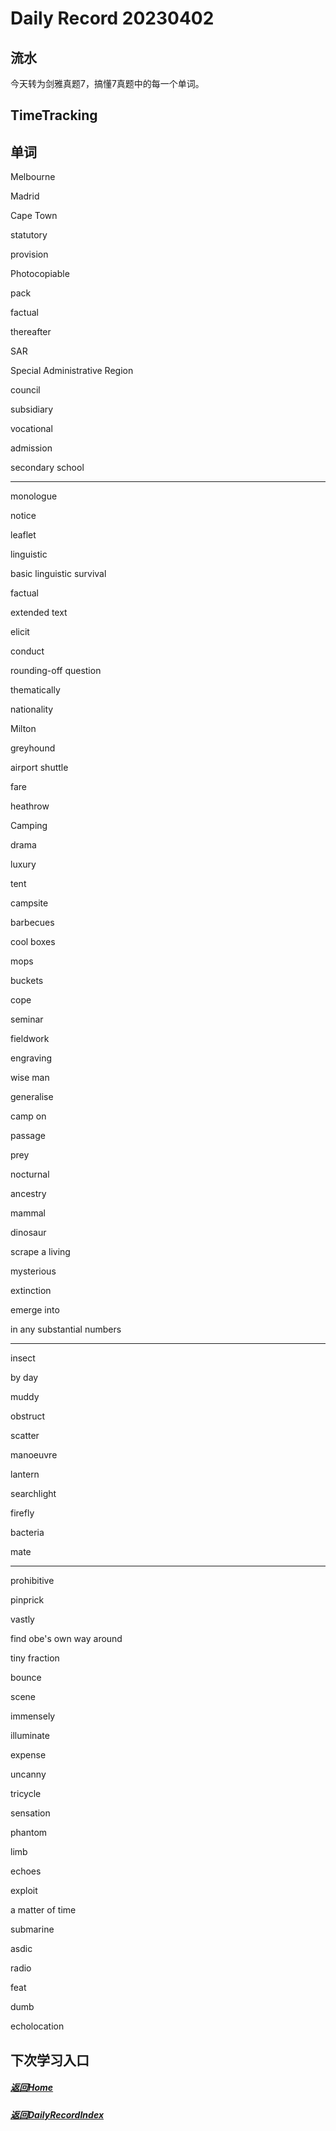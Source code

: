 
Daily Record 20230402
=====================

## 流水

今天转为剑雅真题7，搞懂7真题中的每一个单词。

## TimeTracking



## 单词

Melbourne

Madrid

Cape Town

statutory

provision

Photocopiable

pack

factual

thereafter

SAR

Special Administrative Region 

council

subsidiary

vocational

admission

secondary school

-----------------------------

monologue

notice

leaflet

linguistic

basic linguistic survival

factual

extended text

elicit

conduct

rounding-off question

thematically

nationality

Milton

greyhound

airport shuttle

fare

heathrow

Camping

drama

luxury

tent

campsite

barbecues

cool boxes

mops 

buckets

cope

seminar

fieldwork

engraving

wise man

generalise

camp on

passage

prey

nocturnal 

ancestry

mammal

dinosaur

scrape a living

mysterious

extinction

emerge into

in any substantial numbers

-------------------------

insect

by day

muddy

obstruct

scatter

manoeuvre

lantern

searchlight

firefly

bacteria

mate

---------------------------

prohibitive

pinprick

vastly

find obe's own way around

tiny fraction

bounce

scene

immensely

illuminate

expense

uncanny

tricycle

sensation

phantom

limb

echoes

exploit

a matter of time

submarine

asdic

radio

feat

dumb

echolocation

































































## 下次学习入口



##### [返回Home](../../../README.md)



##### [返回DailyRecordIndex](../index.md)


